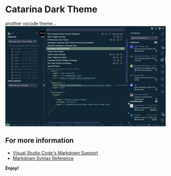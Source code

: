 # Catarina Dark Theme

another vscode theme...
<img title="image" src="/images/image1.png">

## For more information

* [Visual Studio Code's Markdown Support](http://code.visualstudio.com/docs/languages/markdown)
* [Markdown Syntax Reference](https://help.github.com/articles/markdown-basics/)

**Enjoy!**
